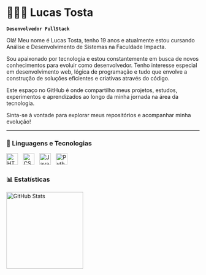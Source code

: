# 👩🏻‍💻 Lucas Tosta

**`Desenvolvedor FullStack`**

Olá! Meu nome é Lucas Tosta, tenho 19 anos e atualmente estou cursando Análise e Desenvolvimento de Sistemas na Faculdade Impacta.

Sou apaixonado por tecnologia e estou constantemente em busca de novos conhecimentos para evoluir como desenvolvedor. Tenho interesse especial em desenvolvimento web, lógica de programação e tudo que envolve a construção de soluções eficientes e criativas através do código.

Este espaço no GitHub é onde compartilho meus projetos, estudos, experimentos e aprendizados ao longo da minha jornada na área da tecnologia.

Sinta-se à vontade para explorar meus repositórios e acompanhar minha evolução!

---

### 🤖 Linguagens e Tecnologias

<img 
    align="left" 
    alt="HTML"
    title="HTML" 
    width="30px" 
    style="padding-right: 10px;" 
    src="https://cdn.jsdelivr.net/gh/devicons/devicon@latest/icons/html5/html5-original.svg" 
/>
<img 
    align="left" 
    alt="CSS" 
    title="CSS"
    width="30px" 
    style="padding-right: 10px;" 
    src="https://cdn.jsdelivr.net/gh/devicons/devicon@latest/icons/css3/css3-original.svg" 
/>
<img 
    align="left" 
    alt="JavaScript" 
    title="JavaScript"
    width="30px" 
    style="padding-right: 10px;" 
    src="https://cdn.jsdelivr.net/gh/devicons/devicon@latest/icons/javascript/javascript-original.svg" 
/>
<img 
    align="left" 
    alt="Python" 
    title="Python"
    width="30px" 
    style="padding-right: 10px;" 
    src="https://cdn.jsdelivr.net/gh/devicons/devicon@latest/icons/python/python-original.svg" 
/>

<br/>
<br/>

### 📊 Estatísticas

<p>
  <img 
    align="left" 
    alt="GitHub Stats" 
    height="200" 
    style="padding-right: 10px;" 
    src="https://github-readme-stats.vercel.app/api?username=Larissakich&show_icons=true&theme=tokyonight&include_all_commits=true&locale=pt-br" 
